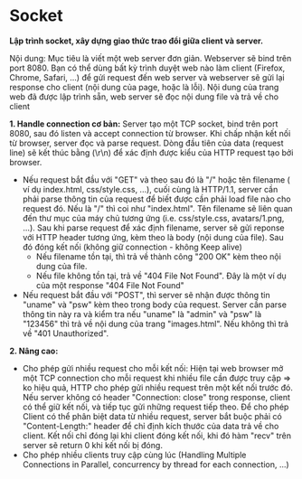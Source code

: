 # Socket
**Lập trình socket, xây dựng giao thức trao đổi giữa client và server.**

Nội dung:
Mục tiêu là viết một web server đơn giản. Webserver sẽ bind trên port 8080. Bạn có thể dùng bất kỳ trình duyệt web nào làm client (Firefox, Chrome, Safari, ...) để gửi request đến web server và webserver sẽ gửi lại response cho client (nội dung của page, hoặc là lỗi). Nội dung của trang web đã được lập trình sẵn, web server sẽ đọc nội dung file và trả về cho client

**1. Handle connection cơ bản:**
Server tạo một TCP socket, bind trên port 8080, sau đó listen và accept connection từ browser. Khi chấp nhận kết nối từ browser, server đọc và parse request. Dòng đầu tiên của data (request line) sẽ kết thúc bằng (\r\n) để xác định được kiểu của HTTP request tạo bởi browser.
- Nếu request bắt đầu với "GET" và theo sau đó là "/" hoặc tên filename ( ví dụ index.html, css/style.css, ...), cuối cùng là HTTP/1.1, server cần phải parse thông tin của request để biết được cần phải load file nào cho request đó. Nếu là "/" thì coi như "index.html". Tên filename sẽ liên quan đến thư mục của máy chủ tương ứng (i.e. css/style.css, avatars/1.png, ...). Sau khi parse request để xác định filename, server sẽ gửi reponse với HTTP header tương ứng, kèm theo là body (nội dung của file). Sau đó đóng kết nối (không giữ connection - không Keep alive)
  - Nếu filename tồn tại, thì trả về thành công "200 OK" kèm theo nội dung của file.
  - Nếu file không tồn tại, trả về "404 File Not Found". Đây là một ví dụ của một response "404 File Not Found"
- Nếu request bắt đầu với "POST", thì server sẽ nhận được thông tin "uname" và "psw" kèm theo trong body của request. Server cần parse thông tin này ra và kiểm tra nếu "uname" là "admin" và "psw" là "123456" thì trả về nội dung của trang "images.html". Nếu không thì trả về "401 Unauthorized".
  
**2. Nâng cao:**
- Cho phép gửi nhiều request cho mỗi kết nối: Hiện tại web browser mở một TCP connection cho mỗi request khi nhiều file cần được truy cập => ko hiệu quả, HTTP cho phép gửi nhiều request trên một kết nối trước đó. Nếu server không có header "Connection: close" trong response, client có thể giữ kết nối, và tiếp tục gửi những request tiếp theo. Để cho phép Client có thể phân biệt data từ nhiều request, server bắt buộc phải có "Content-Length:" header để chỉ định kích thước của data trả về cho client. Kết nối chỉ đóng lại khi client đóng kết nối, khi đó hàm "recv" trên server sẽ return 0 khi kết nối bị đóng.
- Cho phép nhiều clients truy cập cùng lúc (Handling Multiple Connections in Parallel, concurrency by thread for each connection, ...)

